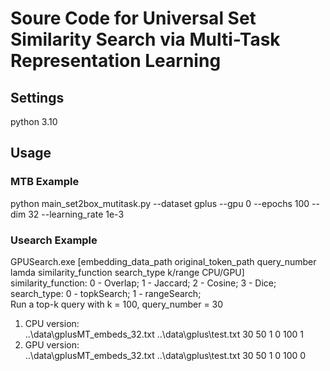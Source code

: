 # Soure Code for Universal Set Similarity Search via Multi-Task Representation Learning
## Settings
python 3.10
## Usage
### MTB Example
python main_set2box_mutitask.py --dataset gplus --gpu 0 --epochs 100 --dim 32 --learning_rate 1e-3
### Usearch Example
GPUSearch.exe [embedding_data_path original_token_path query_number lamda similarity_function search_type k/range CPU/GPU]  
similarity_function: 0 - Overlap; 1 - Jaccard; 2 - Cosine; 3 - Dice;  
search_type: 0 - topkSearch; 1 - rangeSearch;  
Run a top-k query with k = 100, query_number = 30  
1. CPU version:  
..\data\gplusMT_embeds_32.txt ..\data\gplus\test.txt 30 50 1 0 100 1  
2. GPU version:  
..\data\gplusMT_embeds_32.txt ..\data\gplus\test.txt 30 50 1 0 100 0  
